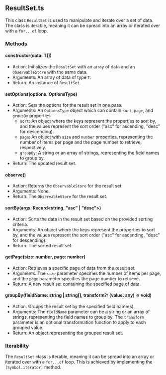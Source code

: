 ## ResultSet.ts

This class `ResultSet` is used to manipulate and iterate over a set of data. The class is iterable, meaning it can be spread into an array or iterated over with a `for...of` loop.

### Methods

#### constructor(data: T[])

- Action: Initializes the `ResultSet` with an array of data and an `ObservableStore` with the same data.
- Arguments: An array of data of type `T`.
- Return: An instance of `ResultSet`.

#### setOptions<T>(options: OptionsType)

- Action: Sets the options for the result set in one pass.
- Arguments: An `OptionsType` object which can contain `sort`, `page`, and `groupBy` properties.
  - `sort`: An object where the keys represent the properties to sort by, and the values represent the sort order ("asc" for ascending, "desc" for descending).
  - `page`: An object with `size` and `number` properties, representing the number of items per page and the page number to retrieve, respectively.
  - `groupBy`: A string or an array of strings, representing the field names to group by.
- Return: The updated result set.

#### observe()

- Action: Returns the `ObservableStore` for the result set.
- Arguments: None.
- Return: The `ObservableStore` for the result set.

#### sortBy(args: Record<string, "asc" | "desc">)

- Action: Sorts the data in the result set based on the provided sorting criteria.
- Arguments: An object where the keys represent the properties to sort by, and the values represent the sort order ("asc" for ascending, "desc" for descending).
- Return: The sorted result set.

#### getPage(size: number, page: number)

- Action: Retrieves a specific page of data from the result set.
- Arguments: The `size` parameter specifies the number of items per page, and the `page` parameter specifies the page number to retrieve.
- Return: A new result set containing the specified page of data.

#### groupBy(fieldName: string | string[], transform?: (value: any) => void)

- Action: Groups the result set by the specified field name(s).
- Arguments: The `fieldName` parameter can be a string or an array of strings, representing the field names to group by. The `transform` parameter is an optional transformation function to apply to each grouped value.
- Return: An object representing the grouped result set.

### Iterability

The `ResultSet` class is iterable, meaning it can be spread into an array or iterated over with a `for...of` loop. This is achieved by implementing the `[Symbol.iterator]` method.
